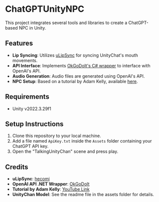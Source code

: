 # ChatGPTUnityNPC

This project integrates several tools and libraries to create a ChatGPT-based NPC in Unity.

## Features

- **Lip Syncing**: Utilizes [uLipSync](https://github.com/hecomi/uLipSync/) for syncing UnityChat's mouth movements.
- **API Interface**: Implements [OkGoDoIt's C# wrapper](https://github.com/OkGoDoIt/OpenAI-API-dotnet) to interface with OpenAI's API.
- **Audio Generation**: Audio files are generated using OpenAI's API.
- **NPC Setup**: Based on a tutorial by Adam Kelly, available [here](https://www.youtube.com/watch?v=gI9QSHpiMW0).

## Requirements

- Unity v2022.3.29f1

## Setup Instructions

1. Clone this repository to your local machine.
2. Add a file named `ApiKey.txt` inside the `Assets` folder containing your ChatGPT API key.
3. Open the "TalkingUnityChan" scene and press play.

## Credits

- **uLipSync**: [hecomi](https://github.com/hecomi/uLipSync/)
- **OpenAI API .NET Wrapper**: [OkGoDoIt](https://github.com/OkGoDoIt/OpenAI-API-dotnet)
- **Tutorial by Adam Kelly**: [YouTube Link](https://www.youtube.com/watch?v=gI9QSHpiMW0)
- **UnityChan Model**: See the readme file in the assets folder for details.
